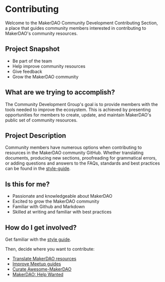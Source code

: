 # Contributing

Welcome to the MakerDAO Community Development Contributing Section, a place that guides community members interested in contributing to MakerDAO's community resources.

## Project Snapshot

* Be part of the team
* Help improve community resources
* Give feedback
* Grow the MakerDAO community

## What are we trying to accomplish?

The Community Development Group's goal is to provide members with the tools needed to improve the ecosystem. This is achieved by presenting opportunities for members to create, update, and maintain MakerDAO's public set of community resources.

## Project Description

Community members have numerous options when contributing to resources in the MakerDAO community GitHub. Whether translating documents, producing new sections, proofreading for grammatical errors, or adding questions and answers to the FAQs, standards and best practices can be found in the [style-guide](style-guide.md).

## Is this for me?

* Passionate and knowledgeable about MakerDAO
* Excited to grow the MakerDAO community
* Familiar with Github and Markdown
* Skilled at writing and familiar with best practices

## How do I get involved?

Get familiar with the [style guide](style-guide.md).

Then, decide where you want to contribute:

* [Translate MakerDAO resources](../translations/)
* [Improve Meetup guides](../meetups/)
* [Curate Awesome-MakerDAO](https://github.com/makerdao/awesome-makerdao)
* [MakerDAO: Help Wanted](https://forum.makerdao.com/c/comm-dev/help-wanted)

